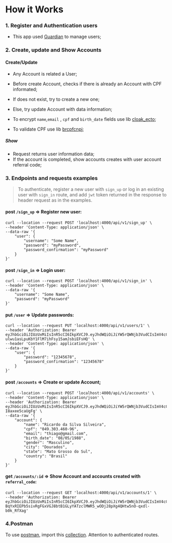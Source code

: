 # How it Works

### 1. Register and Authentication users

* This app used [Guardian](https://github.com/ueberauth/guardian) to manage users;

### 2. Create, update and Show Accounts

#### Create/Update
* Any Account is related a User;
* Before create Account, checks if there is already an Account with CPF informated;
* If does not exist, try to create a new one;
* Else, try update Account with data information;

* To encrypt `name`,`email` , `cpf` and `birth_date` fields use lib [cloak_ecto](https://github.com/danielberkompas/cloak_ecto);
* To validate CPF use lib [brcpfcnpj](https://github.com/williamgueiros/Brcpfcnpj);

##### Show
* Request returns user information data;
* If the account is completed, show accounts creates with user account referral code;


### 3. Endpoints and requests examples

> To authenticate, register a new user with `sign_up` or log in an existing user with `sign_in` route, and add `jwt` token returned in the response to header request as in the examples.

#### post `/sign_up` => Register new user:

```
curl --location --request POST 'localhost:4000/api/v1/sign_up' \
--header 'Content-Type: application/json' \
--data-raw '{
	"user": {
		"username": "Some Name",
		"password": "myPassword",
		"password_confirmation": "myPassword"
	}
}'
```

#### post `/sign_in` => Login user:

```
curl --location --request POST 'localhost:4000/api/v1/sign_in' \
--header 'Content-Type: application/json' \
--data-raw '{
    "username": "Some Name",
    "password": "myPassword"
}'
```

#### put `/user` => Update passwords:

```
curl --location --request PUT 'localhost:4000/api/v1/users/1' \
--header 'Authorization: Bearer eyJhbGciOiJIUzUxMiIsInR5cCI6IkpXVCJ9.eyJhdWQiOiJiYW5rQWNjb3VudCIsImV4cCI6MTU5NjU0Njg1NSwiaWF0IjoxNTk0MTI3NjU1LCJpc3MiOiJiYW5rQWNjb3VudCIsImp0aSI6ImY3ZGYxM2M0LWMwNjctNDM1MC1hMDdhLTg1ZWE1ZTE0NTY1ZCIsIm5iZiI6MTU5NDEyNzY1NCwic3ViIjoiMSIsInR5cCI6ImFjY2VzcyJ9.IcQtTnYuJsv723_KCBmQJWH7MaMdIJZjqKnXI8hpjAi5itZGG-ulwu1asLpuKbY1FlM7ihFsy15amJsbiEFsHQ' \
--header 'Content-Type: application/json' \
--data-raw '{
    "user": {
        "password": "12345678",
        "password_confirmation": "12345678"
    }
}'
```

#### post `/accounts` => Create or update Account;

```
curl --location --request POST 'localhost:4000/api/v1/accounts' \
--header 'Content-Type: application/json' \
--header 'Authorization: Bearer   eyJhbGciOiJIUzUxMiIsInR5cCI6IkpXVCJ9.eyJhdWQiOiJiYW5rQWNjb3VudCIsImV4cCI6MTU5NjQ3NDkyMiwiaWF0IjoxNTk0MDU1NzIyLCJpc3MiOiJiYW5rQWNjb3VudCIsImp0aSI6IjE0N2U2NjNmLTlkMWUtNDk5ZC1iMGMwLTAyM2RkODBiZGZkNCIsIm5iZiI6MTU5NDA1NTcyMSwic3ViIjoiMSIsInR5cCI6ImFjY2VzcyJ9.8_oqapNpNdw6EuQ148zasEKTV3TZU_HHxWHHFx3ZnyNKDlCOEYPWS76YpZPvqq7sMCJK3ulM-I8axee5caUgFg' \
--data-raw '{
	"account": {
		"name": "Ricardo da Silva Silveira",
		"cpf": "049.303.460-96",
		"email": "thiago@gmail.com",
		"birth_date": "08/05/1988",
		"gender": "Masculino",
		"city": "Dourados",
		"state": "Mato Grosso do Sul",
		"country": "Brasil"
	}
}'
```

#### get `/accounts/:id` => Show Account and accounts created with `referral_code`:

```
curl --location --request GET 'localhost:4000/api/v1/accounts/1' \
--header 'Authorization: Bearer eyJhbGciOiJIUzUxMiIsInR5cCI6IkpXVCJ9.eyJhdWQiOiJiYW5rQWNjb3VudCIsImV4cCI6MTU5NjQ3ODczOCwiaWF0IjoxNTk0MDU5NTM4LCJpc3MiOiJiYW5rQWNjb3VudCIsImp0aSI6Ijc2ZGNmNzUxLTcyOTgtNGYwYy1iNjA2LTY5MThiZmNlZmNmYSIsIm5iZiI6MTU5NDA1OTUzNywic3ViIjoiMiIsInR5cCI6ImFjY2VzcyJ9.2Vi_NnMCesWLb-BqYxRIEPb5sivRgFGxVGJ8btB1GLyYATzclMWR5_wODj28pXg4QHtw5nO-qxdl-b0k_RfXag'
```

### 4.Postman

To use [postman](https://www.postman.com/), import this [collection](https://www.getpostman.com/collections/e5fd245bd2f40f692dcf).
Attention to authenticated routes.

